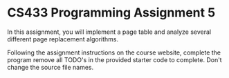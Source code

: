 # CS433 Programming Assignment 5

In this assignment, you will implement a page table and analyze several different page replacement algorithms. 

Following the assignment instructions on the course website, complete the program remove all TODO's in the provided starter code to complete. Don't change the source file names.
